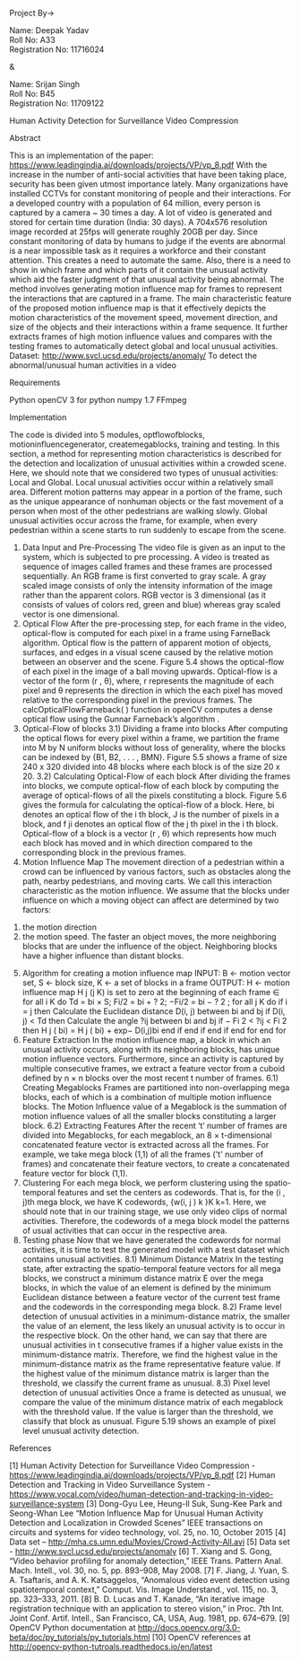 Project By->


Name: Deepak Yadav      
Roll No: A33      
Registration No: 11716024

&

Name: Srijan Singh      
Roll No: B45      
Registration No: 11709122


Human Activity Detection for Surveillance Video Compression



Abstract

This is an implementation of the paper: https://www.leadingindia.ai/downloads/projects/VP/vp_8.pdf
With the increase in the number of anti-social activities that have been taking place, security has been given utmost importance lately. Many organizations have installed CCTVs for constant monitoring of people and their interactions. For a developed country with a population of 64 million, every person is captured by a camera ~ 30 times a day. A lot of video is generated and stored for certain time duration (India: 30 days). A 704x576 resolution image recorded at 25fps will generate roughly 20GB per day. Since constant monitoring of data by humans to judge if the events are abnormal is a near impossible task as it requires a workforce and their constant attention. This creates a need to automate the same. Also, there is a need to show in which frame and which parts of it contain the unusual activity which aid the faster judgment of that unusual activity being abnormal. The method involves generating motion influence map for frames to represent the interactions that are captured in a frame. The main characteristic feature of the proposed motion influence map is that it effectively depicts the motion characteristics of the movement speed, movement direction, and size of the objects and their interactions within a frame sequence. It further extracts frames of high motion influence values and compares with the testing frames to automatically detect global and local unusual activities.
Dataset:	http://www.svcl.ucsd.edu/projects/anomaly/
To detect the abnormal/unusual human activities in a video



Requirements

Python openCV 3 for python numpy 1.7 FFmpeg



Implementation

The code is divided into 5 modules, optflowofblocks, motioninfluencegenerator, createmegablocks, training and testing. In this section, a method for representing motion characteristics is described for the detection and localization of unusual activities within a crowded scene. Here, we should note that we considered two types of unusual activities:
Local and Global. Local unusual activities occur within a relatively small area. Different motion patterns may appear in a portion of the frame, such as the unique appearance of nonhuman objects or the fast movement of a person when most of the other pedestrians are walking slowly. Global unusual activities occur across the frame, for example, when every pedestrian within a scene starts to run suddenly to escape from the scene.
1) Data Input and Pre-Processing The video file is given as an input to the system, which is subjected to pre processing. A video is treated as sequence of images called frames and these frames are processed sequentially. An RGB frame is first converted to gray scale. A gray scaled image consists of only the intensity information of the image rather than the apparent colors. RGB vector is 3 dimensional (as it consists of values of colors red, green and blue) whereas gray scaled vector is one dimensional.
2) Optical Flow After the pre-processing step, for each frame in the video, optical-flow is computed for each pixel in a frame using FarneBack algorithm. Optical flow is the pattern of apparent motion of objects, surfaces, and edges in a visual scene caused by the relative motion between an observer and the scene. Figure 5.4 shows the optical-flow of each pixel in the image of a ball moving upwards. Optical-flow is a vector of the form (r , θ), where, r represents the magnitude of each pixel and θ represents the direction in which the each pixel has moved relative to the corresponding pixel in the previous frames. The calcOpticalFlowFarneback( ) function in openCV computes a dense optical flow using the Gunnar Farneback’s algorithm .
3) Optical-Flow of blocks
3.1) Dividing a frame into blocks After computing the optical flows for every pixel within a frame, we partition the frame into M by N uniform blocks without loss of generality, where the blocks can be indexed by {B1, B2, . . . , BMN}. Figure 5.5 shows a frame of size 240 x 320 divided into 48 blocks where each block is of the size 20 x 20.
3.2) Calculating Optical-Flow of each block After dividing the frames into blocks, we compute optical-flow of each block by computing the average of optical-flows of all the pixels constituting a block. Figure 5.6 gives the formula for calculating the optical-flow of a block. Here, bi denotes an optical flow of the i th block, J is the number of pixels in a block, and f ji denotes an optical flow of the j th pixel in the i th block. Optical-flow of a block is a vector (r , θ) which represents how much each block has moved and in which direction compared to the corresponding block in the previous frames.
4) Motion Influence Map The movement direction of a pedestrian within a crowd can be influenced by various factors, such as obstacles along the path, nearby pedestrians, and moving carts. We call this interaction characteristic as the motion influence. We assume that the blocks under influence on which a moving object can affect are determined by two factors:
1.	the motion direction
2.	the motion speed. The faster an object moves, the more neighboring blocks that are under the influence of the object. Neighboring blocks have a higher influence than distant blocks.
5) Algorithm for creating a motion influence map INPUT: B ← motion vector set, S ← block size, K ← a set of blocks in a frame  OUTPUT: H ← motion influence map  H j (j   K) is set to zero at the beginning of each frame  ∈ for all i   K do  Td = bi × S;  Fi/2 = bi + ? 2; −Fi/2 = bi − ? 2 ;  for all j   K do  if i = j then  Calculate the Euclidean distance D(i, j) between bi and bj  if D(i, j) < Td then  Calculate the angle ?ij between bi and bj  if − Fi 2 < ?ij < Fi 2 then  H j ( bi) = H j ( bi) + exp− D(i,j)bi  end if  end if  end if  end for  end for
6) Feature Extraction In the motion influence map, a block in which an unusual activity occurs, along with its neighboring blocks, has unique motion influence vectors. Furthermore, since an activity is captured by multiple consecutive frames, we extract a feature vector from a cuboid defined by n × n blocks over the most recent t number of frames.
6.1) Creating Megablocks Frames are partitioned into non-overlapping mega blocks, each of which is a combination of multiple motion influence blocks. The Motion Influence value of a Megablock is the summation of motion influence values of all the smaller blocks constituting a larger block.
6.2) Extracting Features After the recent ‘t’ number of frames are divided into Megablocks, for each megablock, an 8 × t-dimensional concatenated feature vector is extracted across all the frames. For example, we take mega block (1,1) of all the frames ('t' number of frames) and concatenate their feature vectors, to create a concatenated feature vector for block (1,1).
7) Clustering For each mega block, we perform clustering using the spatio-temporal features and set the centers as codewords. That is, for the (i , j)th mega block, we have K codewords, {w(i, j ) k }K k=1. Here, we should note that in our training stage, we use only video clips of normal activities. Therefore, the codewords of a mega block model the patterns of usual activities that can occur in the respective area.
8) Testing phase Now that we have generated the codewords for normal activities, it is time to test the generated model with a test dataset which contains unusual activities.
8.1) Minimum Distance Matrix In the testing state, after extracting the spatio-temporal feature vectors for all mega blocks, we construct a minimum distance matrix E over the mega blocks, in which the value of an element is defined by the minimum Euclidean distance between a feature vector of the current test frame and the codewords in the corresponding mega block.
8.2) Frame level detection of unusual activities in a minimum-distance matrix, the smaller the value of an element, the less likely an unusual activity is to occur in the respective block. On the other hand, we can say that there are unusual activities in t consecutive frames if a higher value exists in the minimum-distance matrix. Therefore, we find the highest value in the minimum-distance matrix as the frame representative feature value. If the highest value of the minimum distance matrix is larger than the threshold, we classify the current frame as unusual.
8.3) Pixel level detection of unusual activities Once a frame is detected as unusual, we compare the value of the minimum distance matrix of each megablock with the threshold value. If the value is larger than the threshold, we classify that block as unusual. Figure 5.19 shows an example of pixel level unusual activity detection.








References

[1]	Human Activity Detection for Surveillance Video Compression - https://www.leadingindia.ai/downloads/projects/VP/vp_8.pdf
[2]	Human Detection and Tracking in Video Surveillance System - https://www.vocal.com/video/human-detection-and-tracking-in-video-surveillance-system
[3]	Dong-Gyu Lee, Heung-Il Suk, Sung-Kee Park and Seong-Whan Lee “Motion Influence Map for Unusual Human Activity Detection and Localization in Crowded Scenes” IEEE transactions on circuits and systems for video technology, vol. 25, no. 10, October 2015
[4]	Data set – http://mha.cs.umn.edu/Movies/Crowd-Activity-All.avi
[5]	Data set - http://www.svcl.ucsd.edu/projects/anomaly
[6] 	T. Xiang and S. Gong, “Video behavior profiling for anomaly detection,” IEEE Trans. Pattern Anal. Mach. Intell., vol. 30, no. 5, pp. 893–908, May 2008.
[7]	F. Jiang, J. Yuan, S. A. Tsaftaris, and A. K. Katsaggelos, “Anomalous video event detection using spatiotemporal context,” Comput. Vis. Image Understand., vol. 115, no. 3, pp. 323–333, 2011.
[8]	B. D. Lucas and T. Kanade, “An iterative image registration technique with an application to stereo vision,” in Proc. 7th Int. Joint Conf. Artif. Intell., San Francisco, CA, USA, Aug. 1981, pp. 674–679.
[9]	OpenCV Python documentation at http://docs.opencv.org/3.0-beta/doc/py_tutorials/py_tutorials.html 
[10]	OpenCV references at  http://opencv-python-tutroals.readthedocs.io/en/latest
